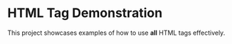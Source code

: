 # HTML Tag Demonstration

This project showcases examples of how to use **all** HTML tags effectively.
